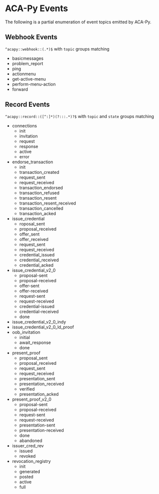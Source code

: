 # ACA-Py Events

The following is a partial enumeration of event topics emitted by ACA-Py.

## Webhook Events

`^acapy::webhook::(.*)$` with `topic` groups matching

- basicmessages
- problem_report
- ping
- actionmenu
- get-active-menu
- perform-menu-action
- forward

## Record Events

`^acapy::record::([^:]*)(?:::.*)?$` with `topic` and `state` groups matching

- connections
  - init
  - invitation
  - request
  - response
  - active
  - error
- endorse_transaction
  - init
  - transaction_created
  - request_sent
  - request_received
  - transaction_endorsed
  - transaction_refused
  - transaction_resent
  - transaction_resent_received
  - transaction_cancelled
  - transaction_acked
- issue_credential
  - roposal_sent
  - proposal_received
  - offer_sent
  - offer_received
  - request_sent
  - request_received
  - credential_issued
  - credential_received
  - credential_acked
- issue_credential_v2_0
  - proposal-sent
  - proposal-received
  - offer-sent
  - offer-received
  - request-sent
  - request-received
  - credential-issued
  - credential-received
  - done
- issue_credential_v2_0_indy
- issue_credential_v2_0_ld_proof
- oob_invitation
  - initial
  - await_response
  - done
- present_proof
  - proposal_sent
  - proposal_received
  - request_sent
  - request_received
  - presentation_sent
  - presentation_received
  - verified
  - presentation_acked
- present_proof_v2_0
  - proposal-sent
  - proposal-received
  - request-sent
  - request-received
  - presentation-sent
  - presentation-received
  - done
  - abandoned
- issuer_cred_rev
  - issued
  - revoked
- revocation_registry
  - init
  - generated
  - posted
  - active
  - full
